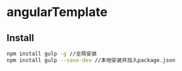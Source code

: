 # angularTemplate
## Install

```bash
npm install gulp -g //全局安装
npm install gulp --save-dev //本地安装并加入package.json
```
